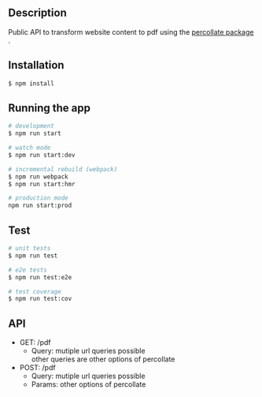 ## Description

Public API to transform website content to pdf using the [percollate package](https://github.com/danburzo/percollate) .

## Installation

```bash
$ npm install
```

## Running the app

```bash
# development
$ npm run start

# watch mode
$ npm run start:dev

# incremental rebuild (webpack)
$ npm run webpack
$ npm run start:hmr

# production mode
npm run start:prod
```

## Test

```bash
# unit tests
$ npm run test

# e2e tests
$ npm run test:e2e

# test coverage
$ npm run test:cov
```

## API

- GET: /pdf
  - Query: mutiple url queries possible  
    other queries are other options of percollate
- POST: /pdf
  - Query: mutiple url queries possible  
  - Params: other options of percollate
